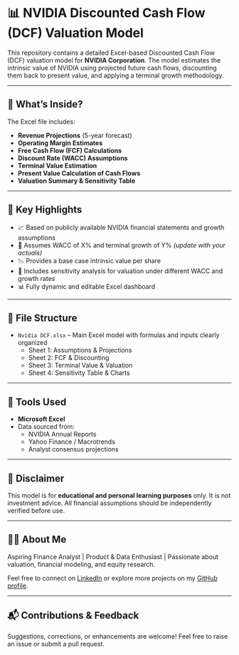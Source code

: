 
# 📊 NVIDIA Discounted Cash Flow (DCF) Valuation Model

This repository contains a detailed Excel-based Discounted Cash Flow (DCF) valuation model for **NVIDIA Corporation**. The model estimates the intrinsic value of NVIDIA using projected future cash flows, discounting them back to present value, and applying a terminal growth methodology.

---

## 🧾 What’s Inside?

The Excel file includes:

- **Revenue Projections** (5-year forecast)
- **Operating Margin Estimates**
- **Free Cash Flow (FCF) Calculations**
- **Discount Rate (WACC) Assumptions**
- **Terminal Value Estimation**
- **Present Value Calculation of Cash Flows**
- **Valuation Summary & Sensitivity Table**

---

## 🧠 Key Highlights

- 📈 Based on publicly available NVIDIA financial statements and growth assumptions  
- 💼 Assumes WACC of X% and terminal growth of Y% *(update with your actuals)*  
- 📉 Provides a base case intrinsic value per share  
- 🧮 Includes sensitivity analysis for valuation under different WACC and growth rates  
- 📊 Fully dynamic and editable Excel dashboard

---

## 📂 File Structure

- `Nvidia DCF.xlsx` – Main Excel model with formulas and inputs clearly organized
  - Sheet 1: Assumptions & Projections
  - Sheet 2: FCF & Discounting
  - Sheet 3: Terminal Value & Valuation
  - Sheet 4: Sensitivity Table & Charts

---

## 🔧 Tools Used

- **Microsoft Excel**
- Data sourced from:
  - NVIDIA Annual Reports
  - Yahoo Finance / Macrotrends
  - Analyst consensus projections

---

## 📌 Disclaimer

This model is for **educational and personal learning purposes** only. It is not investment advice. All financial assumptions should be independently verified before use.

---

## 🧑‍💼 About Me

Aspiring Finance Analyst | Product & Data Enthusiast | Passionate about valuation, financial modeling, and equity research.

Feel free to connect on [LinkedIn](https://www.linkedin.com) or explore more projects on my [GitHub profile](https://github.com/yourusername).

---

## 📬 Contributions & Feedback

Suggestions, corrections, or enhancements are welcome! Feel free to raise an issue or submit a pull request.
